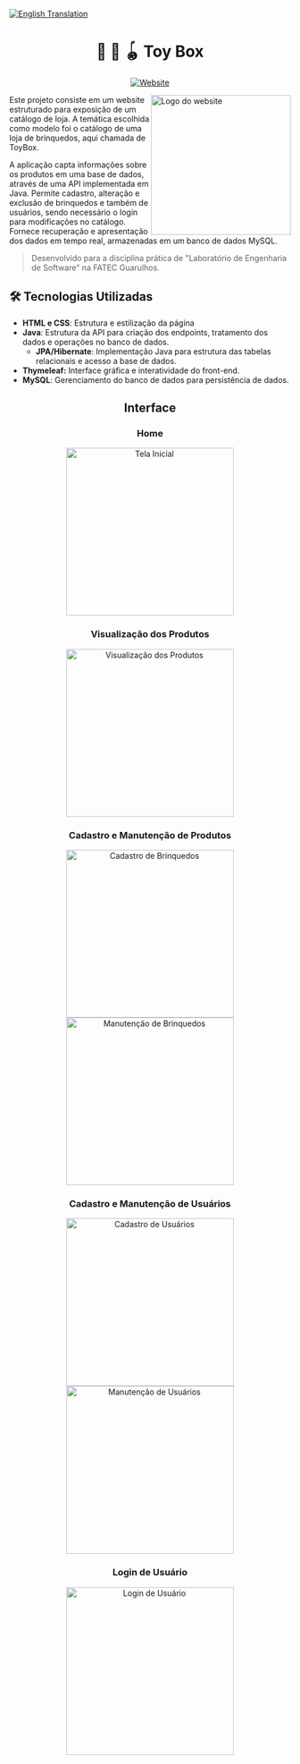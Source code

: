 [![English Translation](https://img.shields.io/badge/English%20Translation-2d314a?style=for-the-badge)](https://github.com/gabriellabueno/toybox/blob/main/README-translation.md) 

<div align="center">
  
# :gift: :teddy_bear: :yo_yo: Toy Box </h1> 

 [![Website](https://img.shields.io/badge/Acesse%20o%20ToyBox-470137?style=for-the-badge)](LINK)

</div>

<a href="https://github.com/gabriellabueno/toybox">
 <img src="https://github.com/gabriellabueno/toybox/blob/main/imagens/logo.png" width="250px" alt="Logo do website" align="right"> 
</a>

Este projeto consiste em um website estruturado para exposição de um catálogo de loja. A temática escolhida como modelo foi o catálogo de uma loja de brinquedos, aqui chamada de ToyBox. 

A aplicação capta informações sobre os produtos em uma base de dados, através de uma API implementada em Java. Permite cadastro, alteração e exclusão de brinquedos e também de usuários, sendo necessário o login para modificações no catálogo. Fornece recuperação e apresentação dos dados em tempo real, armazenadas em um banco de dados MySQL.

> Desenvolvido para a disciplina prática de "Laboratório de Engenharia de Software" na FATEC Guarulhos. 

## :hammer_and_wrench: Tecnologias Utilizadas

- **HTML e CSS**: Estrutura e estilização da página
- **Java**: Estrutura da API para criação dos endpoints, tratamento dos dados e operações no banco de dados.
  - **JPA/Hibernate**: Implementação Java para estrutura das tabelas relacionais e acesso a base de dados.
- **Thymeleaf:** Interface gráfica e interatividade do front-end.
- **MySQL**: Gerenciamento do banco de dados para persistência de dados.
  
<h2 align="center">Interface</h2>

<div align="center">

### Home

<img src="https://github.com/gabriellabueno/toybox/blob/main/imagens/home.jpeg" width="300px" alt="Tela Inicial">  

### Visualização dos Produtos

<img src="https://github.com/gabriellabueno/toybox/blob/main/imagens/atualizar-cadastro.jpg" width="300px" alt="Visualização dos Produtos">  

### Cadastro e Manutenção de Produtos

<img src="https://github.com/gabriellabueno/toybox/blob/main/imagens/cadastro-produto.jpg" width="300px" alt="Cadastro de Brinquedos">  

<img src="https://github.com/gabriellabueno/toybox/blob/main/imagens/manutencao-produto.jpg" width="300px" alt="Manutenção de Brinquedos">  

### Cadastro e Manutenção de Usuários

<img src="https://github.com/gabriellabueno/toybox/blob/main/imagens/cadastro-usuario.jpg" width="300px" alt="Cadastro de Usuários">  

<img src="https://github.com/gabriellabueno/toybox/blob/main/imagens/manutencao-usuario.jpg" width="300px" alt="Manutenção de Usuários">  

### Login de Usuário

<img src="https://github.com/gabriellabueno/toybox/blob/main/imagens/login-usuario.jpg" width="300px" alt="Login de Usuário">  


</div>
